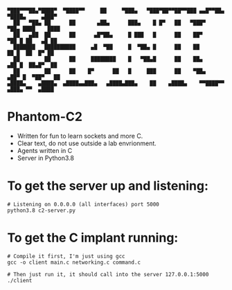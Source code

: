 ```
▀███▀▀▀██▄▀████▀  ▀████▀▀     ██     ▀███▄   ▀███▀██▀▀██▀▀███ ▄▄█▀▀██▄ ▀████▄     ▄███▀
  ██   ▀██▄ ██      ██       ▄██▄      ███▄    █ █▀   ██   ▀███▀    ▀██▄ ████    ████  
  ██   ▄██  ██      ██      ▄█▀██▄     █ ███   █      ██    ██▀      ▀██ █ ██   ▄█ ██  
  ███████   ██████████     ▄█  ▀██     █  ▀██▄ █      ██    ██        ██ █  ██  █▀ ██  
  ██        ██      ██     ████████    █   ▀██▄█      ██    ██▄      ▄██ █  ██▄█▀  ██  
  ██        ██      ██    █▀      ██   █     ███      ██    ▀██▄    ▄██▀ █  ▀██▀   ██  
▄████▄    ▄████▄  ▄████▄▄███▄   ▄████▄███▄    ██    ▄████▄    ▀▀████▀▀ ▄███▄ ▀▀  ▄████

```

# Phantom-C2
* Written for fun to learn sockets and more C.
* Clear text, do not use outside a lab envrionment. 
* Agents written in C
* Server in Python3.8


# To get the server up and listening:

```
# Listening on 0.0.0.0 (all interfaces) port 5000
python3.8 c2-server.py 
```


# To get the C implant running:

```
# Compile it first, I'm just using gcc  
gcc -o client main.c networking.c command.c

# Then just run it, it should call into the server 127.0.0.1:5000
./client
```


